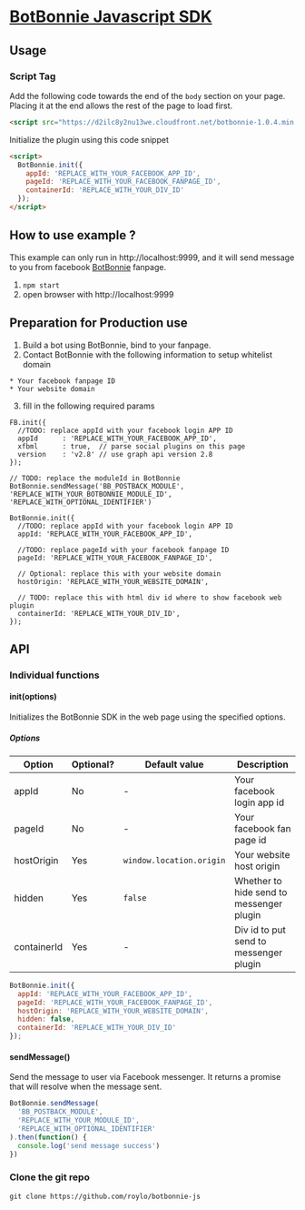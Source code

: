 # [BotBonnie Javascript SDK](https://botbonnie.com)

## Usage

### Script Tag

Add the following code towards the end of the `body` section on your page. Placing it at the end allows the rest of the page to load first.

```html
<script src="https://d2ilc8y2nu13we.cloudfront.net/botbonnie-1.0.4.min.js"></script>
```


Initialize the plugin using this code snippet

```html
<script>
  BotBonnie.init({
    appId: 'REPLACE_WITH_YOUR_FACEBOOK_APP_ID',
    pageId: 'REPLACE_WITH_YOUR_FACEBOOK_FANPAGE_ID',
    containerId: 'REPLACE_WITH_YOUR_DIV_ID'
  });
</script>
```

## How to use example ?
This example can only run in http://localhost:9999, and it will send message to you from facebook [BotBonnie](https://www.facebook.com/BotBonnie/) fanpage.
1. `npm start`
2. open browser with http://localhost:9999

## Preparation for Production use
1. Build a bot using BotBonnie, bind to your fanpage.
2. Contact BotBonnie with the following information to setup whitelist domain
```
* Your facebook fanpage ID
* Your website domain
```
3. fill in the following required params
```
FB.init({
  //TODO: replace appId with your facebook login APP ID
  appId      : 'REPLACE_WITH_YOUR_FACEBOOK_APP_ID', 
  xfbml      : true,  // parse social plugins on this page
  version    : 'v2.8' // use graph api version 2.8
});
```
```
// TODO: replace the moduleId in BotBonnie
BotBonnie.sendMessage('BB_POSTBACK_MODULE', 'REPLACE_WITH_YOUR_BOTBONNIE_MODULE_ID', 'REPLACE_WITH_OPTIONAL_IDENTIFIER')
```
```
BotBonnie.init({
  //TODO: replace appId with your facebook login APP ID
  appId: 'REPLACE_WITH_YOUR_FACEBOOK_APP_ID',
  
  //TODO: replace pageId with your facebook fanpage ID
  pageId: 'REPLACE_WITH_YOUR_FACEBOOK_FANPAGE_ID',
  
  // Optional: replace this with your website domain
  hostOrigin: 'REPLACE_WITH_YOUR_WEBSITE_DOMAIN',
  
  // TODO: replace this with html div id where to show facebook web plugin
  containerId: 'REPLACE_WITH_YOUR_DIV_ID',  
});
```
## API

### Individual functions

#### init(options)
Initializes the BotBonnie SDK in the web page using the specified options.

##### Options

| Option | Optional? | Default value | Description |
| --- | --- | --- | --- |
| appId | No | - | Your facebook login app id |
| pageId | No | - | Your facebook fan page id |
| hostOrigin | Yes | `window.location.origin` | Your website host origin |
| hidden | Yes | `false` | Whether to hide send to messenger plugin |
| containerId | Yes | - | Div id to put send to messenger plugin |

```javascript
BotBonnie.init({
  appId: 'REPLACE_WITH_YOUR_FACEBOOK_APP_ID',
  pageId: 'REPLACE_WITH_YOUR_FACEBOOK_FANPAGE_ID',
  hostOrigin: 'REPLACE_WITH_YOUR_WEBSITE_DOMAIN',
  hidden: false,
  containerId: 'REPLACE_WITH_YOUR_DIV_ID'
});

```


#### sendMessage()
Send the message to user via Facebook messenger. It returns a promise that will resolve when the message sent.

```javascript
BotBonnie.sendMessage(
  'BB_POSTBACK_MODULE',
  'REPLACE_WITH_YOUR_MODULE_ID',
  'REPLACE_WITH_OPTIONAL_IDENTIFIER'
).then(function() {
  console.log('send message success')
})
```

### Clone the git repo
```
git clone https://github.com/roylo/botbonnie-js
```
